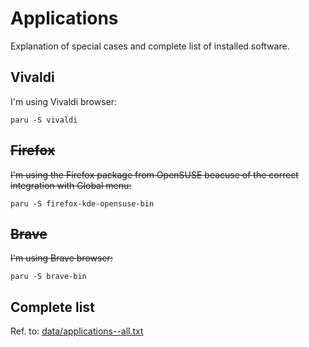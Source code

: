 # Applications
Explanation of special cases and complete list of installed software.

## Vivaldi
I'm using Vivaldi browser:
```
paru -S vivaldi
```

## ~~Firefox~~
~~I'm using the Firefox package from OpenSUSE beacuse of the correct integration with Global menu:~~
```
paru -S firefox-kde-opensuse-bin
```

## ~~Brave~~
~~I'm using Brave browser:~~
```
paru -S brave-bin
```

## Complete list
Ref. to: [data/applications--all.txt](https://github.com/mirkobrombin/myarchlinux/blob/master/data/applications--all.txt)

